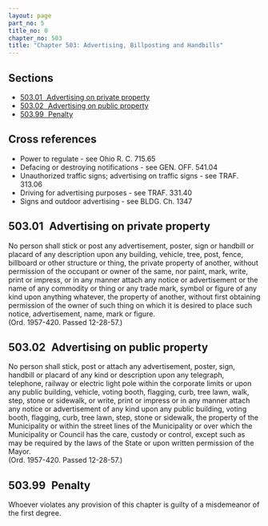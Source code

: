 ```yaml
---
layout: page
part_no: 5
title_no: 0
chapter_no: 503
title: "Chapter 503: Advertising, Billposting and Handbills"
---
```


## Sections

* [503.01   Advertising on private property](#50301-advertising-on-private-property)
* [503.02   Advertising on public property](#50302-advertising-on-public-property)
* [503.99   Penalty](#50399-penalty)

## Cross references

* Power to regulate - see Ohio R. C. 715.65
* Defacing or destroying notifications - see GEN. OFF. 541.04
* Unauthorized traffic signs; advertising on traffic signs - see TRAF. 313.06
* Driving for advertising purposes - see TRAF. 331.40
* Signs and outdoor advertising - see BLDG. Ch. 1347

## 503.01   Advertising on private property

No person shall stick or post any advertisement, poster, sign or handbill or
placard of any description upon any building, vehicle, tree, post, fence,
billboard or other structure or thing, the private property of another, without
permission of the occupant or owner of the same, nor paint, mark, write, print
or impress, or in any manner attach any notice or advertisement or the name of
any commodity or thing or any trade mark, symbol or figure of any kind upon
anything whatever, the property of another, without first obtaining permission
of the owner of such thing on which it is desired to place such notice,
advertisement, name, mark or figure.  
(Ord. 1957-420. Passed 12-28-57.)

## 503.02   Advertising on public property

No person shall stick, post or attach any advertisement, poster, sign,
handbill or placard of any kind or description upon any telegraph, telephone,
railway or electric light pole within the corporate limits or upon any public
building, vehicle, voting booth, flagging, curb, tree lawn, walk, step, stone
or sidewalk, or write, print or impress or in any manner attach any notice or
advertisement of any kind upon any public building, voting booth, flagging,
curb, tree lawn, step, stone or sidewalk, the property of the Municipality or
within the street lines of the Municipality or over which the Municipality or
Council has the care, custody or control, except such as may be required by the
laws of the State or upon written permission of the Mayor.  
(Ord. 1957-420. Passed 12-28-57.)

## 503.99   Penalty

Whoever violates any provision of this chapter is guilty of a misdemeanor of
the first degree.
